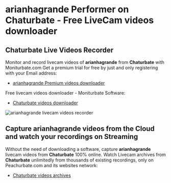 # arianhagrande Performer on Chaturbate - Free LiveCam videos downloader

## Chaturbate Live Videos Recorder

Monitor and record livecam videos of **arianhagrande** from **Chaturbate** with Moniturbate.com
Get a premium trial for free by just and only registering with your Email address:
* [arianhagrande Premium videos downloader](https://moniturbate.com/request-demo-licence-key.html)

Free livecam videos downloader - Moniturbate Software:
* [Chaturbate videos downloader](https://moniturbate.com/moniturbate-download-software.html)

![arianhagrande livecam videos recorder](https://peachurnet.com/templates/moniturbate-software.png)


## Capture arianhagrande videos from the Cloud and watch your recordings on Streaming

Without the need of downloading a software, capture **arianhagrande** livecam videos from **Chaturbate** 100% online.
Watch Livecam archives from **Chaturbate** unlimitedly from thousands of existing recordings, only on Peachurbate.com and its websites network:
* [Chaturbate videos archives](https://peachurnet.com/)